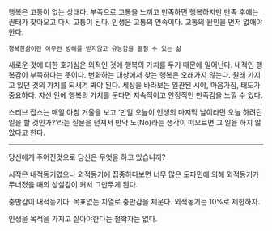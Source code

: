 행복은 고통이 없는 상태다.
부족으로 고통을 느끼고 만족하면 행복하지만 만족 후에는 권태가 찾아오고 다시 고통이 된다.
인생은 고통의 연속이다.
고통의 원인을 먼저 없애야한다.

`행복한삶이란 아무런 방해를 받지않고 유능함을 펼칠 수 있는 삶`

새로운 것에 대한 호기심은 외적인 것에 행복의 가치를 두기 때문에 일어난다. 내적인 행복감이 부족하다는 뜻이다. 변화하는 대상에서 찾는 행복은 오래가지 않는다.
원래 가지고 있던 것의 가치를 되새겨 봐야 된다. 세상을 바라보는 일관된 시야, 마음가짐, 태도가 중요하다. 자신 안에 행복의 가치를 둔다면 지속적이고 안정적인 만족감을 느낄 수 있다.

스티브 잡스는 매일 아침 거울을 보고 ‘만일 오늘이 인생의 마지막 날이라면 오늘 하려던 일을 할 것인가?’라는 질문을 던져서 만약 노(No)라는 생각이 떠오르면 그 일을 하지 않았다고 한다.

---
당신에게 주어진것으로 당신은 무엇을 하고 있습니까?

시작은 내적동기였으나 외적동기에 집중하다보면 너무 많은 도파민에 의해 외적동기가 무너졌을 때의 상실감이 커서 그만두게 된다.

충만감이 내적동기다. 목표없는 치열로 충만감을 체운다.
외적동기는 10%로 제한하자.

인생을 목적을 가지고 살아야한다는 철학자는 없다.